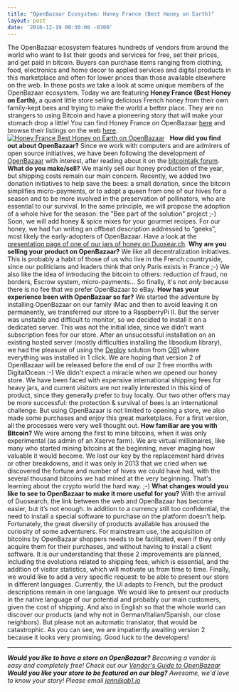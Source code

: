 ```yaml
---
title: "OpenBazaar Ecosystem: Honey France (Best Honey on Earth)" 
layout: post
date: '2016-12-19 00:30:00 -0300'
---
```

        
The OpenBazaar ecosystem features hundreds of vendors from around the world who want to list their goods and services for free, set their prices, and get paid in bitcoin. Buyers can purchase items ranging from clothing, food, electronics and home decor to applied services and digital products in this marketplace and often for lower prices than those available elsewhere on the web. In these posts we take a look at some unique members of the OpenBazaar ecosystem. Today we are featuring **Honey France (Best Honey on Earth),** a quaint little store selling delicious French honey from their own family-kept bees and trying to make the world a better place. They are no strangers to using Bitcoin and have a pioneering story that will make your stomach drop a little! You can find Honey France on OpenBazaar [here](ob://8c04950bce5dfbaf6d9c0920a6d2b550bc28937f) and browse their listings on the web [here](https://duosear.ch/@honey_france).   [![Honey France Best Honey on Earth on OpenBazaar](https://blog.openbazaar.org/wp-content/uploads/2016/12/Pasted-image-at-2016_12_19-15_10-e1482178455638.png)](https://blog.openbazaar.org/wp-content/uploads/2016/12/Pasted-image-at-2016_12_19-15_10.png)   **How did you find out about OpenBazaar?** Since we work with computers and are admirers of open source initiatives, we have been following the development of [OpenBazaar](http://OpenBazaar.org) with interest, after reading about it on the [bitcointalk forum](https://bitcointalk.org/). **What do you make/sell?** We mainly sell our honey production of the year, but shipping costs remain our main concern. Recently, we added two donation initiatives to help save the bees: a small donation, since the bitcoin simplifies micro-payments, or to adopt a queen from one of our hives for a season and to be more involved in the preservation of pollinators, who are essential to our survival. In the same principle, we will propose the adoption of a whole hive for the season: the "Bee part of the solution" project ;-) Soon, we will add honey & spice mixes for your gourmet recipes. For our honey, we had fun writing an offbeat description addressed to “geeks”, most likely the early-adopters of OpenBazaar. Have a look at the [presentation page of one of our jars of honey on Duosear.ch](https://duosear.ch/@honey_france/listing/9fe2bd2e0712c507ccb0896ced9c1cb5f2c02047). **Why are you selling your product on OpenBazaar?** We like all decentralization initiatives. This is probably a habit of those of us who live in the French countryside, since our politicians and leaders think that only Paris exists in France ;-) We also like the idea of introducing the bitcoin to others: reduction of fraud, no borders, Escrow system, micro-payments... So finally, it's not _only_ because there is no fee that we prefer OpenBazaar to eBay. **How has your experience been with OpenBazaar so far?** We started the adventure by installing OpenBazaar on our family iMac and then to avoid leaving it on permanently, we transferred our store to a RaspberryPi II. But the server was unstable and difficult to monitor, so we decided to install it on a dedicated server. This was not the initial idea, since we didn’t want subscription fees for our store. After an unsuccessful installation on an existing hosted server (mostly difficulties installing the libsodium library), we had the pleasure of using the [Deploy](http://deploy.ob1.io) solution from [OB1](http://ob1.io) where everything was installed in 1 click. We are hoping that version 2 of OpenBazaar will be released before the end of our 2 free months with DigitalOcean :-) We didn't expect a miracle when we opened our honey store. We have been faced with expensive international shipping fees for heavy jars, and current visitors are not really interested in this kind of product, since they generally prefer to buy locally. Our two other offers may be more successful: the protection & survival of bees is an international challenge. But using OpenBazaar is not limited to opening a store, we also made some purchases and enjoy this great marketplace. For a first version, all the processes were very well thought out. **How familiar are you with Bitcoin?** We were among the first to mine bitcoins, when it was only experimental (as admin of an Xserve farm). We are virtual millionaires, like many who started mining bitcoins at the beginning, never imaging how valuable it would become. We lost our key by the replacement hard drives or other breakdowns, and it was only in 2013 that we cried when we discovered the fortune and number of hives we could have had, with the several thousand bitcoins we had mined at the very beginning. That's learning about the crypto world the hard way. ;-) **What changes would you like to see to OpenBazaar to make it more useful for you?** With the arrival of Duosearch, the link between the web and OpenBazaar has become easier, but it’s not enough. In addition to a currency still too confidential, the need to install a special software to purchase on the platform doesn’t help. Fortunately, the great diversity of products available has aroused the curiosity of some adventurers. For mainstream use, the acquisition of bitcoins by OpenBazaar shoppers needs to be facilitated, even if they only acquire them for their purchases, and without having to install a client software. It is our understanding that these 2 improvements are planned, including the evolutions related to shipping fees, which is essential, and the addition of visitor statistics, which will motivate us from time to time. Finally, we would like to add a very specific request: to be able to present our store in different languages. Currently, the UI adapts to French, but the product descriptions remain in one language. We would like to present our products in the native language of our potential and probably our main customers, given the cost of shipping. And also in English so that the whole world can discover our products (and why not in German/Italian/Spanish, our close neighbors). But please not an automatic translator, that would be catastrophic. As you can see, we are impatiently awaiting version 2 because it looks very promising. Good luck to the developers!

* * *

_**Would you like to have a store on OpenBazaar?** Becoming a vendor is easy and completely free! Check out our [Vendor's Guide to OpenBazaar](https://blog.openbazaar.org/vendors-guide-to-openbazaar/)_ _**Would you like your store to be featured on our blog?** Awesome, we'd love to know your story! Please email [jenn@ob1.io](mailto:jenn@ob1.io)_